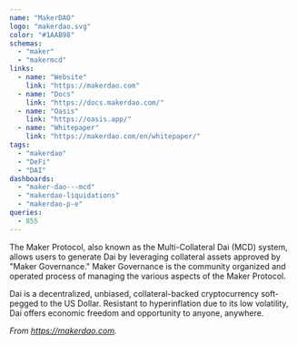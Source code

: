 ```yaml
---
name: "MakerDAO"
logo: "makerdao.svg"
color: "#1AAB98"
schemas:
  - "maker"
  - "makermcd"
links:
  - name: "Website"
    link: "https://makerdao.com"
  - name: "Docs"
    link: "https://docs.makerdao.com/"
  - name: "Oasis"
    link: "https://oasis.app/"
  - name: "Whitepaper"
    link: "https://makerdao.com/en/whitepaper/"
tags:
  - "makerdao"
  - "DeFi"
  - "DAI"
dashboards:
  - "maker-dao---mcd"
  - "makerdao-liquidations"
  - "makerdao-p-e"
queries:
  - 855
---
```


The Maker Protocol, also known as the Multi-Collateral Dai (MCD) system, allows users to generate Dai by leveraging collateral assets approved by "Maker Governance." Maker Governance is the community organized and operated process of managing the various aspects of the Maker Protocol. 

Dai is a decentralized, unbiased, collateral-backed cryptocurrency soft-pegged to the US Dollar. Resistant to hyperinflation due to its low volatility, Dai offers economic freedom and opportunity to anyone, anywhere. 

*From https://makerdao.com.*
